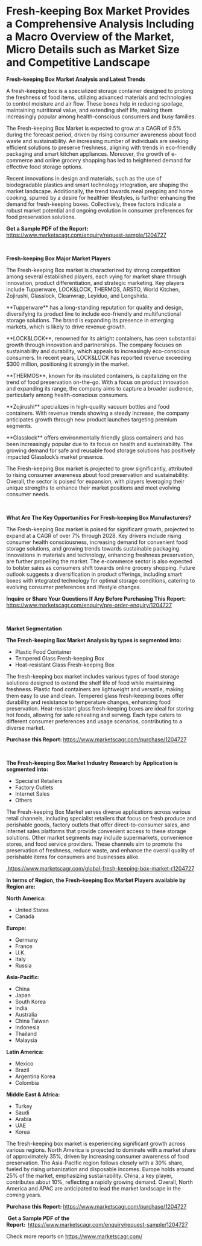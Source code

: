 <p><h1>Fresh-keeping Box Market Provides a Comprehensive Analysis Including a Macro Overview of the Market, Micro Details such as Market Size and Competitive Landscape</h1></p><p><strong>Fresh-keeping Box Market Analysis and Latest Trends</strong></p>
<p><p>A fresh-keeping box is a specialized storage container designed to prolong the freshness of food items, utilizing advanced materials and technologies to control moisture and air flow. These boxes help in reducing spoilage, maintaining nutritional value, and extending shelf life, making them increasingly popular among health-conscious consumers and busy families.</p><p>The Fresh-keeping Box Market is expected to grow at a CAGR of 9.5% during the forecast period, driven by rising consumer awareness about food waste and sustainability. An increasing number of individuals are seeking efficient solutions to preserve freshness, aligning with trends in eco-friendly packaging and smart kitchen appliances. Moreover, the growth of e-commerce and online grocery shopping has led to heightened demand for effective food storage options.</p><p>Recent innovations in design and materials, such as the use of biodegradable plastics and smart technology integration, are shaping the market landscape. Additionally, the trend towards meal prepping and home cooking, spurred by a desire for healthier lifestyles, is further enhancing the demand for fresh-keeping boxes. Collectively, these factors indicate a robust market potential and ongoing evolution in consumer preferences for food preservation solutions.</p></p>
<p><strong>Get a Sample PDF of the Report:&nbsp;</strong> <a href="https://www.marketscagr.com/enquiry/request-sample/1204727?utm_campaign=2468&utm_medium=2&utm_source=Github&utm_content=ia&utm_term=26032025&utm_id=fresh-keeping-box">https://www.marketscagr.com/enquiry/request-sample/1204727</a></p>
<p>&nbsp;</p>
<p><strong>Fresh-keeping Box Major Market Players</strong></p>
<p><p>The Fresh-keeping Box market is characterized by strong competition among several established players, each vying for market share through innovation, product differentiation, and strategic marketing. Key players include Tupperware, LOCK&LOCK, THERMOS, ARSTO, World Kitchen, Zojirushi, Glasslock, Cleanwrap, Leyiduo, and Longshida.</p><p>**Tupperware** has a long-standing reputation for quality and design, diversifying its product line to include eco-friendly and multifunctional storage solutions. The brand is expanding its presence in emerging markets, which is likely to drive revenue growth. </p><p>**LOCK&LOCK**, renowned for its airtight containers, has seen substantial growth through innovation and partnerships. The company focuses on sustainability and durability, which appeals to increasingly eco-conscious consumers. In recent years, LOCK&LOCK has reported revenue exceeding $300 million, positioning it strongly in the market.</p><p>**THERMOS**, known for its insulated containers, is capitalizing on the trend of food preservation on-the-go. With a focus on product innovation and expanding its range, the company aims to capture a broader audience, particularly among health-conscious consumers. </p><p>**Zojirushi** specializes in high-quality vacuum bottles and food containers. With revenue trends showing a steady increase, the company anticipates growth through new product launches targeting premium segments.</p><p>**Glasslock** offers environmentally friendly glass containers and has been increasingly popular due to its focus on health and sustainability. The growing demand for safe and reusable food storage solutions has positively impacted Glasslock’s market presence.</p><p>The Fresh-keeping Box market is projected to grow significantly, attributed to rising consumer awareness about food preservation and sustainability. Overall, the sector is poised for expansion, with players leveraging their unique strengths to enhance their market positions and meet evolving consumer needs.</p></p>
<p>&nbsp;</p>
<p><strong>What Are The Key Opportunities For Fresh-keeping Box Manufacturers?</strong></p>
<p><p>The Fresh-keeping Box market is poised for significant growth, projected to expand at a CAGR of over 7% through 2028. Key drivers include rising consumer health consciousness, increasing demand for convenient food storage solutions, and growing trends towards sustainable packaging. Innovations in materials and technology, enhancing freshness preservation, are further propelling the market. The e-commerce sector is also expected to bolster sales as consumers shift towards online grocery shopping. Future outlook suggests a diversification in product offerings, including smart boxes with integrated technology for optimal storage conditions, catering to evolving consumer preferences and lifestyle changes.</p></p>
<p><strong>Inquire or Share Your Questions If Any Before Purchasing This Report:</strong> <a href="https://www.marketscagr.com/enquiry/pre-order-enquiry/1204727?utm_campaign=2468&utm_medium=2&utm_source=Github&utm_content=ia&utm_term=26032025&utm_id=fresh-keeping-box">https://www.marketscagr.com/enquiry/pre-order-enquiry/1204727</a></p>
<p>&nbsp;</p>
<p><strong>Market Segmentation</strong></p>
<p><strong>The Fresh-keeping Box Market Analysis by types is segmented into:</strong></p>
<p><ul><li>Plastic Food Container</li><li>Tempered Glass Fresh-keeping Box</li><li>Heat-resistant Glass Fresh-keeping Box</li></ul></p>
<p><p>The fresh-keeping box market includes various types of food storage solutions designed to extend the shelf life of food while maintaining freshness. Plastic food containers are lightweight and versatile, making them easy to use and clean. Tempered glass fresh-keeping boxes offer durability and resistance to temperature changes, enhancing food preservation. Heat-resistant glass fresh-keeping boxes are ideal for storing hot foods, allowing for safe reheating and serving. Each type caters to different consumer preferences and usage scenarios, contributing to a diverse market.</p></p>
<p><strong>Purchase this Report:&nbsp;</strong><a href="https://www.marketscagr.com/purchase/1204727?utm_campaign=2468&utm_medium=2&utm_source=Github&utm_content=ia&utm_term=26032025&utm_id=fresh-keeping-box">https://www.marketscagr.com/purchase/1204727</a></p>
<p>&nbsp;</p>
<p><strong>The Fresh-keeping Box Market Industry Research by Application is segmented into:</strong></p>
<p><ul><li>Specialist Retailers</li><li>Factory Outlets</li><li>Internet Sales</li><li>Others</li></ul></p>
<p><p>The Fresh-keeping Box Market serves diverse applications across various retail channels, including specialist retailers that focus on fresh produce and perishable goods, factory outlets that offer direct-to-consumer sales, and internet sales platforms that provide convenient access to these storage solutions. Other market segments may include supermarkets, convenience stores, and food service providers. These channels aim to promote the preservation of freshness, reduce waste, and enhance the overall quality of perishable items for consumers and businesses alike.</p></p>
<p><a href="https://www.marketscagr.com/global-fresh-keeping-box-market-r1204727?utm_campaign=2468&utm_medium=2&utm_source=Github&utm_content=ia&utm_term=26032025&utm_id=fresh-keeping-box">&nbsp;https://www.marketscagr.com/global-fresh-keeping-box-market-r1204727</a></p>
<p><strong>In terms of Region, the Fresh-keeping Box Market Players available by Region are:</strong></p>
<p>
    <p> <strong> North America: </strong>
        <ul>
            <li>United States</li>
            <li>Canada</li>
        </ul>
        </p> 
    <p> <strong> Europe: </strong>
        <ul>
            <li>Germany</li>
            <li>France</li>
            <li>U.K.</li>
            <li>Italy</li>
            <li>Russia</li>
        </ul>
        </p> 
    <p> <strong> Asia-Pacific: </strong>
        <ul>
            <li>China</li>
            <li>Japan</li>
            <li>South Korea</li>
            <li>India</li>
            <li>Australia</li>
            <li>China Taiwan</li>
            <li>Indonesia</li>
            <li>Thailand</li>
            <li>Malaysia</li>
        </ul>
        </p> 
    <p> <strong> Latin America: </strong>
        <ul>
            <li>Mexico</li>
            <li>Brazil</li>
            <li>Argentina Korea</li>
            <li>Colombia</li>
        </ul>
        </p> 
    <p> <strong> Middle East & Africa: </strong>
        <ul>
            <li>Turkey</li>
            <li>Saudi</li>
            <li>Arabia</li>
            <li>UAE</li>
            <li>Korea</li>
        </ul>
    </p>
    </p>
<p><p>The fresh-keeping box market is experiencing significant growth across various regions. North America is projected to dominate with a market share of approximately 35%, driven by increasing consumer awareness of food preservation. The Asia-Pacific region follows closely with a 30% share, fueled by rising urbanization and disposable incomes. Europe holds around 25% of the market, emphasizing sustainability. China, a key player, contributes about 10%, reflecting a rapidly growing demand. Overall, North America and APAC are anticipated to lead the market landscape in the coming years.</p></p>
<p><strong>Purchase this Report: </strong><a href="https://www.marketscagr.com/purchase/1204727?utm_campaign=2468&utm_medium=2&utm_source=Github&utm_content=ia&utm_term=26032025&utm_id=fresh-keeping-box">https://www.marketscagr.com/purchase/1204727</a></p>
<p>&nbsp;<strong>Get a Sample PDF of the Report:&nbsp;&nbsp;</strong><a href="https://www.marketscagr.com/enquiry/request-sample/1204727?utm_campaign=2468&utm_medium=2&utm_source=Github&utm_content=ia&utm_term=26032025&utm_id=fresh-keeping-box">https://www.marketscagr.com/enquiry/request-sample/1204727</a></p>
<p><strong></strong></p>
<p>Check more reports on <a href="https://www.marketscagr.com/?utm_campaign=2468&utm_medium=2&utm_source=Github&utm_content=ia&utm_term=26032025&utm_id=fresh-keeping-box">https://www.marketscagr.com/</a></p>